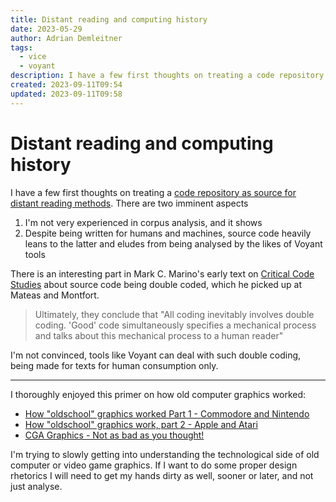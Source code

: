 ```yaml
---
title: Distant reading and computing history
date: 2023-05-29
author: Adrian Demleitner
tags:
  - vice
  - voyant
description: I have a few first thoughts on treating a code repository as source for distant reading methods.
created: 2023-09-11T09:54
updated: 2023-09-11T09:58
---
```

# Distant reading and computing history
I have a few first thoughts on treating a [code repository as source for distant reading methods](notes/Distant%20Reading%20the%20VICE%20Source%20Code.md). There are two imminent aspects

1. I'm not very experienced in corpus analysis, and it shows
2. Despite being written for humans and machines, source code heavily leans to the latter and eludes from being analysed by the likes of Voyant tools

There is an interesting part in Mark C. Marino's early text on [Critical Code Studies](literature/marinoCriticalCodeStudies2012.md) about source code being double coded, which he picked up at Mateas and Montfort.

> Ultimately, they conclude that "All coding inevitably involves double coding. 'Good' code simultaneously specifies a mechanical process and talks about this mechanical process to a human reader"

I'm not convinced, tools like Voyant can deal with such double coding, being made for texts for human consumption only.

---

I thoroughly enjoyed this primer on how old computer graphics worked:

- [How "oldschool" graphics worked Part 1 - Commodore and Nintendo](https://youtu.be/Tfh0ytz8S0k)
- [How "oldschool" graphics work, part 2 - Apple and Atari](https://youtu.be/_rsycfDliZU)
- [CGA Graphics - Not as bad as you thought!](https://youtu.be/niKblgZupOc)

I'm trying to slowly getting into understanding the technological side of old computer or video game graphics. If I want to do some proper design rhetorics I will need to get my hands dirty as well, sooner or later, and not just analyse.